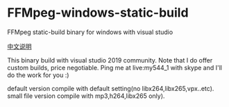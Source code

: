 # FFMpeg-windows-static-build
FFMpeg static-build binary for windows with visual studio

[中文说明](https://github.com/Terodee/FFMpeg-windows-static-build/blob/main/README-cn.md)

This binary build with visual studio 2019 community.
Note that I do offer custom builds, price negotiable. Ping me at live:my544_1 with skype and I'll do the work for you :)

default version compile with default setting(no libx264,libx265,vpx..etc).
small file version compile with mp3,h264,libx265 only).

